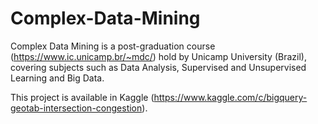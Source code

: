# Complex-Data-Mining

Complex Data Mining is a post-graduation course (https://www.ic.unicamp.br/~mdc/) hold by Unicamp University (Brazil), covering subjects such as Data Analysis, Supervised and Unsupervised Learning and Big Data.

This project is available in Kaggle (https://www.kaggle.com/c/bigquery-geotab-intersection-congestion).
